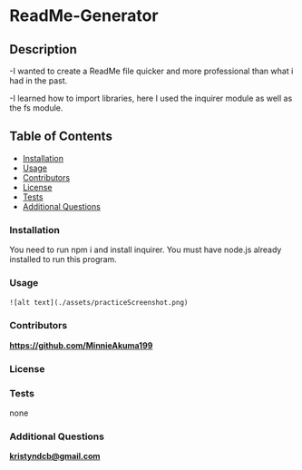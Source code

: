 # ReadMe-Generator

## Description

-I wanted to create a ReadMe file quicker and more professional than what i had in the past.

-I learned how to import libraries, here I used the inquirer module as well as the fs module.

## Table of Contents

- [Installation](#installation)
- [Usage](#usage)
- [Contributors](#contributors)
- [License](#license)
- [Tests](#tests)
- [Additional Questions](#additional-questions-)

### Installation

You need to run npm i and install inquirer. You must have node.js already installed to run this program.

### Usage

    ![alt text](./assets/practiceScreenshot.png)

### Contributors

**https://github.com/MinnieAkuma199**

### License

### Tests

none

### Additional Questions

**kristyndcb@gmail.com**
